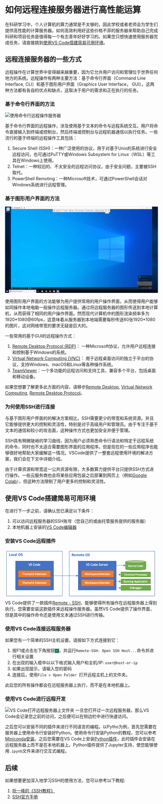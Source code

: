 # 如何远程连接服务器进行高性能运算
在科研学习中，个人计算机的算力通常是不太够的，因此学校或者老师会为学生们提供高性能的计算服务器。如何高效利用好这些价格不菲的服务器来帮助自己完成科研和项目任务是值得每一个有志青年好好学习的。如果您只想快速使用服务器完成任务，请直接跳到[使用VS Code搭建简易可用环境](#使用vs-code搭建简易可用环境)。

 ## 远程连接服务器的一些方式
远程操作在计算世界中变得越来越重要，因为它允许用户访问和管理位于世界任何地方的系统。远程操作有两种主要方法：基于命令行界面（Command Line Interface, CLI）和基于图形用户界面（Graphics User Interface， GUI）。这两种方法都有各自的优点和缺点，这取决于用户的需求和正在执行的任务。

### 基于命令行界面的方法

![使用命令行远程操作服务器](../assets/terminal.png)

基于命令行界面的远程操作，涉及使用基于文本的命令与远程系统交互。用户将命令直接输入到终端或控制台，然后终端或控制台与远程机器通信以执行任务。一些流行的基于终端的远程操作工具包括：  
1. Secure Shell (SSH)：一种广泛使用的协议，用于对基于Unix的系统进行安全远程访问，也可通过PuTTY或Windows Subsystem for Linux（WSL）等工具在Windows上使用。
2. Telnet：一种较旧的、不太安全的远程访问协议，由于安全问题，主要被SSH取代。
3. PowerShell Remoting：一种Microsoft技术，可通过PowerShell会话对Windows系统进行远程管理。

### 基于图形用户界面的方法
![使用teamviewer操作远程Windows计算机](../assets/teamviewer.png)

使用图形用户界面的方法能够为用户提供常用的用户操作界面，从而使得用户能够如同操作本地电脑一般操作远程服务器。通过将远程服务器的图形传送到本地计算机，从而获得了相同的用户操作界面。然而现代计算机中的图形渲染频率多为1920\*1080@60fps，这意味着从服务器到本地端需要每秒传送60张1920\*1080的图片，这对网络带宽的要求无疑是巨大的。

一些常用的基于GUI的远程操作方式：
1. [Remote Desktop Protocol (RDP)](https://wiki.archlinux.org/title/List_of_applications/Internet#Remote_desktop)： 一种Microsoft协议，允许用户远程连接和控制基于Windows的系统。
2. [Virtual Network Computing (VNC)](https://en.wikipedia.org/wiki/Virtual_Network_Computing)： 用于远程桌面访问的独立于平台的协议，支持Windows、macOS和Linux等各种操作系统。
3. [TeamViewer](https://www.teamviewer.com/)：一个多功能的远程访问和支持工具，兼容多个平台，包括桌面和移动设备。

如果您想要了解更多此方面的内容，请移步[Remote Desktop](https://wiki.archlinux.org/title/List_of_applications/Internet#Remote_desktop), [Virtual Network Computing](https://en.wikipedia.org/wiki/Virtual_Network_Computing), [Remote Desktop Protocol](https://en.wikipedia.org/wiki/Remote_Desktop_Protocol)。

### 为何使用SSH进行连接
与基于图形用户界面的的解决方案相比，SSH需要更少的带宽和系统资源。并且它能够提供更大的控制和灵活性，特别是对于高级用户和管理员。由于专注于基于文本的通信和较小的攻击面，这种操作方式也更加安全并便于管理。

SSH具有稍微陡峭的学习曲线，因为用户必须熟悉命令行语法和特定于远程系统的命令，同时也不太适合需要图形界面的应用程序。但是现在的一些应用程序也能够很好地帮助大家缓解这一情况。VSCode提供了一整套远程使用环境的解决方案，我们会在下文中详细介绍。

由于计算资源和带宽这一公共资源有限，大多数算力提供平台只提供SSH方式进行操作。一些云服务商也会将某些应用包装之后部署到网页上（例如[Google Colab](https://colab.research.google.com/)），但这种方法限制了用户更多的控制和灵活性。

## 使用VS Code搭建简易可用环境

在进行下一步之前，请确认您已满足以下条件：
1.  可以访问远程服务器的SSH账号（您自己的或由托管服务提供的服务器）
2.  本地机器上安装的[VS Code编辑器](https://code.visualstudio.com/)


### 安装VS Code远程插件
![VS Code远程开发示意图](../assets/vscode_architecture.png)
VS Code提供了一款插件[Remote - SSH](https://marketplace.visualstudio.com/items?itemName=ms-vscode-remote.remote-ssh)，能够使得所有操作在远程服务器上得到执行。您需要安装这款插件来远程操作服务器。虽然VS Code提供了操作界面，但是其中的操作命令还是使用文本通过SSH进行传输。

### 使用VS Code连接远程服务器

如果您有一个简单的SSH主机设置，请按如下方式连接到它：

1. 按F1或点击左下角按钮<img src="../assets/button.jpg" style="height:1em; vertical-align:middle; display:inline-block"  alt="Connection Button" title="The Connection Button">，并运行`Remote-SSH: Open SSH Host...`命令并进行相关设置
2. 在出现的输入框中以以下格式输入用户和主机/IP: `user@host-or-ip`
3. 如果出现提示，请输入您的密码
4. 连接后，使用`File > Open Folder `打开远程主机上的文件夹。

此后您的所有操作都会在远程服务器上执行，而不是在本地机器上。

### 使用VS Code进行远程开发
![VS Code打开远程服务器上文件夹](../assets/vscode_ssh.gif)
一旦您打开过一次远程服务器，那么VS Code会记录您之前的访问，之后便可以在侧边栏中进行快速访问。

之后您可以安装不同的插件来进行不同语言的编程。以Pytho为例，首先您需要在服务器上使用命令行安装好Python。使用命令行安装Python的教程，您可以参考[Miniconda安装](https://conda.io/projects/conda/en/stable/user-guide/install/linux.html)。之后您需要在VS Code上安装[Python插件](https://marketplace.visualstudio.com/items?itemName=ms-python.python)，此时插件会安装在远程服务器上而不是在本地机器上。Python插件提供了Jupyter支持，使您能够使用`.ipynb`文件来进行交互式编程。

## 后续
如果想要更加深入地学习SSH的使用方法，您可以参考以下教程:  
1. [阮一峰的《SSH教程》](https://wangdoc.com/ssh/)
2. [SSH官方手册](https://www.openssh.com/manual.html)